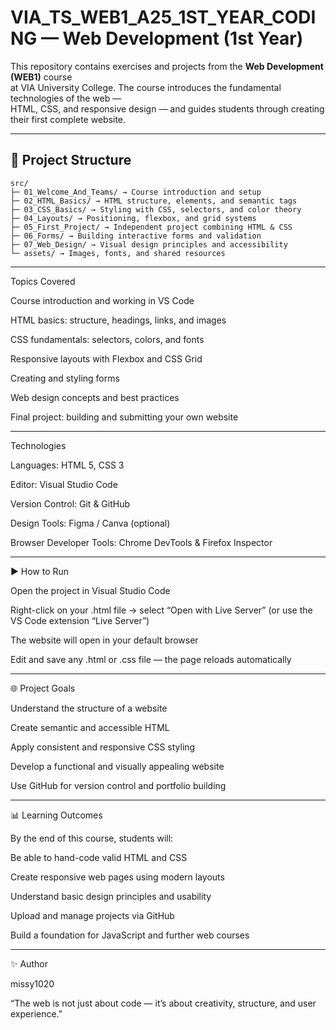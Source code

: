 # VIA_TS_WEB1_A25_1ST_YEAR_CODING — Web Development (1st Year)

This repository contains exercises and projects from the **Web Development (WEB1)** course  
at VIA University College. The course introduces the fundamental technologies of the web —  
HTML, CSS, and responsive design — and guides students through creating their first complete website.

---

## 📁 Project Structure

```text
src/
├─ 01_Welcome_And_Teams/ → Course introduction and setup  
├─ 02_HTML_Basics/ → HTML structure, elements, and semantic tags  
├─ 03_CSS_Basics/ → Styling with CSS, selectors, and color theory  
├─ 04_Layouts/ → Positioning, flexbox, and grid systems  
├─ 05_First_Project/ → Independent project combining HTML & CSS  
├─ 06_Forms/ → Building interactive forms and validation  
├─ 07_Web_Design/ → Visual design principles and accessibility  
└─ assets/ → Images, fonts, and shared resources
```

------------------------------------------------

Topics Covered

Course introduction and working in VS Code

HTML basics: structure, headings, links, and images

CSS fundamentals: selectors, colors, and fonts

Responsive layouts with Flexbox and CSS Grid

Creating and styling forms

Web design concepts and best practices

Final project: building and submitting your own website

--------------------------------------------------

Technologies

Languages: HTML 5, CSS 3

Editor: Visual Studio Code

Version Control: Git & GitHub

Design Tools: Figma / Canva (optional)

Browser Developer Tools: Chrome DevTools & Firefox Inspector

------------------------------------------------------------

▶️ How to Run

Open the project in Visual Studio Code

Right-click on your .html file → select “Open with Live Server”
(or use the VS Code extension “Live Server”)

The website will open in your default browser

Edit and save any .html or .css file — the page reloads automatically

---------------------------------------------------------------------

🌐 Project Goals

Understand the structure of a website

Create semantic and accessible HTML

Apply consistent and responsive CSS styling

Develop a functional and visually appealing website

Use GitHub for version control and portfolio building

------------------------------------------------------

📊 Learning Outcomes

By the end of this course, students will:

Be able to hand-code valid HTML and CSS

Create responsive web pages using modern layouts

Understand basic design principles and usability

Upload and manage projects via GitHub

Build a foundation for JavaScript and further web courses

---------------------------------------------------------

✨ Author

missy1020

“The web is not just about code — it’s about creativity, structure, and user experience.”
